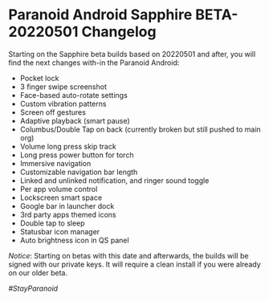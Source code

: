 # Paranoid Android Sapphire BETA-20220501 Changelog

Starting on the Sapphire beta builds based on 20220501 and after, you will find the next changes with-in the Paranoid Android:

*  Pocket lock
*  3 finger swipe screenshot
*  Face-based auto-rotate settings
*  Custom vibration patterns
*  Screen off gestures
*  Adaptive playback (smart pause)
*  Columbus/Double Tap on back (currently broken but still pushed to main org)
*  Volume long press skip track
*  Long press power button for torch
*  Immersive navigation
*  Customizable navigation bar length
*  Linked and unlinked notification, and ringer sound toggle
*  Per app volume control
*  Lockscreen smart space
*  Google bar in launcher dock
*  3rd party apps themed icons
*  Double tap to sleep
*  Statusbar icon manager
*  Auto brightness icon in QS panel

*Notice*: Starting on betas with this date and afterwards, the builds will be signed with our private keys. It will
require a clean install if you were already on our older beta.

*#StayParanoid*
